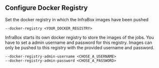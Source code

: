 ## Configure Docker Registry
Set the docker registry in which the InfraBox images have been pushed

    --docker-registry <YOUR_DOCKER_REGISTRY>

InfraBox starts its own docker registry to store the images of the jobs. You have to set a admin username and password for this registry. Images can only be pushed to this registry with the provided username and password.

    --docker-registry-admin-username <CHOSE_A_USERNAME>
    --docker-registry-admin-password <CHOSE_A_PASSWORD>
